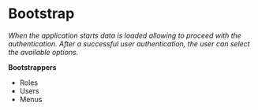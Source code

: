 # Bootstrap

*When the application starts data is loaded allowing to proceed with the authentication. After a successful user authentication, the user can select the available options.*

**Bootstrappers**

- Roles
- Users
- Menus